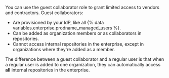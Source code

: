 You can use the guest collaborator role to grant limited access to vendors and contractors. Guest collaborators:

* Are provisioned by your IdP, like all {% data variables.enterprise.prodname_managed_users %}.
* Can be added as organization members or as collaborators in repositories.
* Cannot access internal repositories in the enterprise, except in organizations where they're added as a member.

The difference between a guest collaborator and a regular user is that when a regular user is added to one organization, they can automatically access **all** internal repositories in the enterprise.
